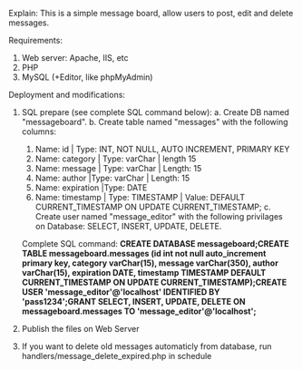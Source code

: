 Explain:
This is a simple message board, allow users to post, edit and delete messages.

Requirements:
1. Web server: Apache, IIS, etc
2. PHP
3. MySQL (+Editor, like phpMyAdmin)

Deployment and modifications:
1. SQL prepare (see complete SQL command below):
  a. Create DB named "messageboard".
  b. Create table named "messages" with the following columns:
    1. Name: id | Type: INT, NOT NULL, AUTO INCREMENT, PRIMARY KEY
    2. Name: category | Type: varChar | length 15
    3. Name: message | Type: varChar | Length: 15
    4. Name: author |Type: varChar | Length: 15
    5. Name: expiration |Type: DATE
    6. Name: timestamp | Type: TIMESTAMP | Value: DEFAULT CURRENT_TIMESTAMP ON UPDATE CURRENT_TIMESTAMP;
  c. Create user named "message_editor" with the following privilages on Database: SELECT, INSERT, UPDATE, DELETE.
  
    Complete SQL command:
    **CREATE DATABASE messageboard;CREATE TABLE messageboard.messages (id int not null auto_increment primary key, category varChar(15), message varChar(350), author varChar(15), expiration DATE, timestamp TIMESTAMP DEFAULT CURRENT_TIMESTAMP ON UPDATE CURRENT_TIMESTAMP);CREATE USER 'message_editor'@'localhost' IDENTIFIED BY 'pass1234';GRANT SELECT, INSERT, UPDATE, DELETE ON messageboard.messages TO 'message_editor'@'localhost';**
  
2. Publish the files on Web Server

3. If you want to delete old messages automaticly from database, run handlers/message_delete_expired.php in schedule
